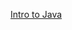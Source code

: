 [Intro to Java](https://github.com/LiquidLessonPlans/Full_Stack_Java_Extended_4_1/blob/main/intro-to-java.md)
